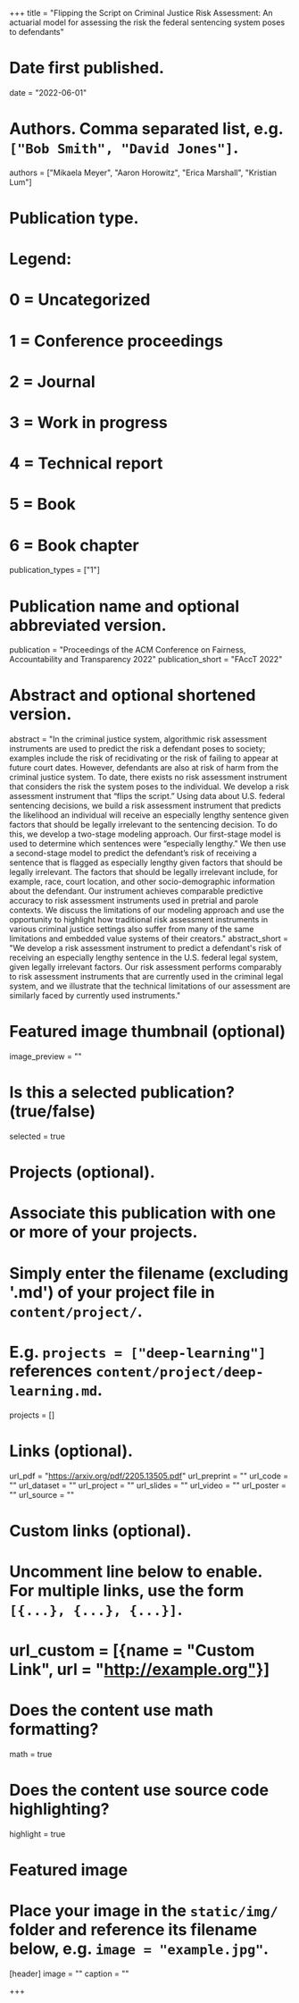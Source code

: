 +++
title = "Flipping the Script on Criminal Justice Risk Assessment: An actuarial model for assessing the risk the federal sentencing system poses to defendants"

# Date first published.
date = "2022-06-01"

# Authors. Comma separated list, e.g. `["Bob Smith", "David Jones"]`.
authors = ["Mikaela Meyer", "Aaron Horowitz", "Erica Marshall", "Kristian Lum"]

# Publication type.
# Legend:
# 0 = Uncategorized
# 1 = Conference proceedings
# 2 = Journal
# 3 = Work in progress
# 4 = Technical report
# 5 = Book
# 6 = Book chapter
publication_types = ["1"]

# Publication name and optional abbreviated version.
publication = "Proceedings of the ACM Conference on Fairness, Accountability and Transparency 2022"
publication_short = "FAccT 2022"

# Abstract and optional shortened version.
abstract = "In the criminal justice system, algorithmic risk assessment instruments are used to predict the risk a defendant poses to society; examples include the risk of recidivating or the risk of failing to
appear at future court dates. However, defendants are also at risk of harm from the criminal justice system. To date, there exists no risk assessment instrument that considers the risk the system
poses to the individual. We develop a risk assessment instrument that “flips the script.” Using data about U.S. federal sentencing decisions, we build a risk assessment instrument that predicts the
likelihood an individual will receive an especially lengthy sentence given factors that should be legally irrelevant to the sentencing decision. To do this, we develop a two-stage modeling approach. Our first-stage model is used to determine which sentences were
“especially lengthy.” We then use a second-stage model to predict the defendant’s risk of receiving a sentence that is flagged as especially lengthy given factors that should be legally irrelevant. The
factors that should be legally irrelevant include, for example, race, court location, and other socio-demographic information about the defendant. Our instrument achieves comparable predictive accuracy to risk assessment instruments used in pretrial and parole
contexts. We discuss the limitations of our modeling approach and use the opportunity to highlight how traditional risk assessment instruments in various criminal justice settings also suffer from
many of the same limitations and embedded value systems of their creators."
abstract_short = "We develop a risk assessment instrument to predict a defendant's risk of receiving an especially lengthy sentence in the U.S. federal legal system, given legally irrelevant factors. Our risk assessment performs comparably to risk assessment instruments that are currently used in the criminal legal system, and we illustrate that the technical limitations of our assessment are similarly faced by currently used instruments."
# Featured image thumbnail (optional)
image_preview = ""

# Is this a selected publication? (true/false)
selected = true

# Projects (optional).
#   Associate this publication with one or more of your projects.
#   Simply enter the filename (excluding '.md') of your project file in `content/project/`.
#   E.g. `projects = ["deep-learning"]` references `content/project/deep-learning.md`.
projects = []

# Links (optional).
url_pdf = "https://arxiv.org/pdf/2205.13505.pdf"
url_preprint = ""
url_code = ""
url_dataset = ""
url_project = ""
url_slides = ""
url_video = ""
url_poster = ""
url_source = ""

# Custom links (optional).
#   Uncomment line below to enable. For multiple links, use the form `[{...}, {...}, {...}]`.
# url_custom = [{name = "Custom Link", url = "http://example.org"}]

# Does the content use math formatting?
math = true

# Does the content use source code highlighting?
highlight = true

# Featured image
# Place your image in the `static/img/` folder and reference its filename below, e.g. `image = "example.jpg"`.
[header]
image = ""
caption = ""

+++
